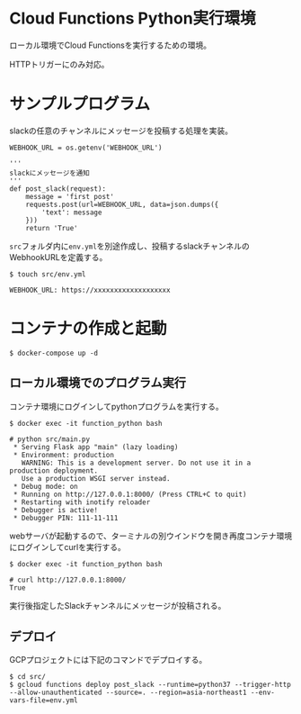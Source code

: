 # Cloud Functions Python実行環境

ローカル環境でCloud Functionsを実行するための環境。

HTTPトリガーにのみ対応。

# サンプルプログラム

slackの任意のチャンネルにメッセージを投稿する処理を実装。

```
WEBHOOK_URL = os.getenv('WEBHOOK_URL')

'''
slackにメッセージを通知
'''
def post_slack(request):
    message = 'first post'
    requests.post(url=WEBHOOK_URL, data=json.dumps({
        'text': message
    }))
    return 'True'
```

`src`フォルダ内に`env.yml`を別途作成し、投稿するslackチャンネルのWebhookURLを定義する。

```
$ touch src/env.yml
```

```
WEBHOOK_URL: https://xxxxxxxxxxxxxxxxxxx
```

# コンテナの作成と起動

```
$ docker-compose up -d
```

## ローカル環境でのプログラム実行

コンテナ環境にログインしてpythonプログラムを実行する。

```
$ docker exec -it function_python bash

# python src/main.py 
 * Serving Flask app "main" (lazy loading)
 * Environment: production
   WARNING: This is a development server. Do not use it in a production deployment.
   Use a production WSGI server instead.
 * Debug mode: on
 * Running on http://127.0.0.1:8000/ (Press CTRL+C to quit)
 * Restarting with inotify reloader
 * Debugger is active!
 * Debugger PIN: 111-11-111
```

webサーバが起動するので、ターミナルの別ウインドウを開き再度コンテナ環境にログインしてcurlを実行する。

```
$ docker exec -it function_python bash

# curl http://127.0.0.1:8000/
True
```

実行後指定したSlackチャンネルにメッセージが投稿される。

## デプロイ

GCPプロジェクトには下記のコマンドでデプロイする。

```
$ cd src/
$ gcloud functions deploy post_slack --runtime=python37 --trigger-http --allow-unauthenticated --source=. --region=asia-northeast1 --env-vars-file=env.yml
```
